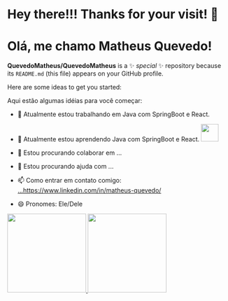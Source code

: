 # Hey there!!! Thanks for your visit! 👋
# Olá, me chamo Matheus Quevedo!

**QuevedoMatheus/QuevedoMatheus** is a ✨ _special_ ✨ repository because its `README.md` (this file) appears on your GitHub profile.

Here are some ideas to get you started:

Aqui estão algumas idéias para você começar:

- 🔭 Atualmente estou trabalhando em Java com SpringBoot e React.
  
- 🌱 Atualmente estou aprendendo Java com SpringBoot e React. <img loading="lazy" src="https://cdn.jsdelivr.net/gh/devicons/devicon/icons/java/java-original.svg" width="40" height="40"/> 
  
- 👯 Estou procurando colaborar em ...
- 🤔 Estou procurando ajuda com ...
- 📫 Como entrar em contato comigo: [...](https://www.linkedin.com/in/matheus-quevedo/)https://www.linkedin.com/in/matheus-quevedo/
- 😄 Pronomes: Ele/Dele

<div>
<a href="https://github.com/seu-usuário-aqui">
<img loading="lazy" height="180em" src="https://github-readme-stats.vercel.app/api/top-langs/?username=QuevedoMatheus&layout=compact&langs_count=7&theme=dracula"/>
<img loading="lazy" height="180em" src="https://github-readme-stats.vercel.app/api?username=QuevedoMatheus&show_icons=true&theme=dracula&include_all_commits=true&count_private=true"/>
</div>

